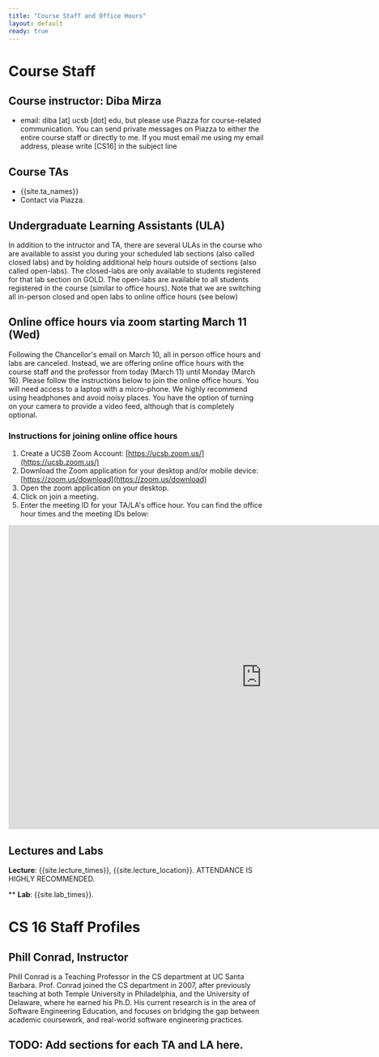 ```yaml
---
title: "Course Staff and Office Hours"
layout: default
ready: true
---
```


# Course Staff<a name="staff"></a>

## Course instructor: Diba Mirza
* email: diba [at] ucsb [dot] edu, but please use Piazza for course-related communication. You can send private messages on Piazza to either the entire course staff or directly to me. If you must email me using my email address, please write [CS16] in the subject line
 

## Course TAs
* {{site.ta_names}}
* Contact via Piazza.

## Undergraduate Learning Assistants (ULA)
In addition to the intructor and TA, there are several ULAs in the course who are available to assist you during your scheduled lab sections (also called closed labs) and by holding additional help hours outside of sections (also called open-labs). The closed-labs are only available to students registered for that lab section on GOLD. The open-labs are available to all students registered in the course (similar to office hours). Note that we are switching all in-person closed and open labs to online office hours (see below)


## Online office hours via zoom starting March 11 (Wed)

Following the Chancellor's email on March 10, all in person office hours and labs are canceled. Instead, we are offering online office hours with the course staff and the professor from today (March 11) until Monday (March 16). Please follow the instructions below to join the online office hours. You will need access to a laptop with a micro-phone. We highly recommend using headphones and avoid noisy places. You have the option of turning on your camera to provide a video feed, although that is completely optional.

### Instructions for joining online office hours

1. Create a UCSB Zoom Account:  [https://ucsb.zoom.us/](https://ucsb.zoom.us/)
2. Download the Zoom application for your desktop and/or mobile device: [https://zoom.us/download](https://zoom.us/download)
3. Open the zoom application on your desktop.
4. Click on join a meeting. 
5. Enter the meeting ID for your TA/LA's office hour. You can find the office hour times and the meeting IDs below:
<iframe src="https://docs.google.com/spreadsheets/d/e/2PACX-1vTADNpdHFLuj28xrdJe3G1atvRi7Mf8P5RuyJeeXet9NRZRr5DNajAkoYUXDsJVy_CDMTBlWhYoh6hL/pubhtml?widget=true&amp;headers=false" style="border-width:0" width="1000" height="600" frameborder="0" scrolling="no"></iframe>


## Lectures and Labs

**Lecture**: {{site.lecture_times}}, {{site.lecture_location}}. ATTENDANCE IS HIGHLY RECOMMENDED.

** **Lab**: {{site.lab_times}}.

# CS 16 Staff Profiles

## Phill Conrad, Instructor

Phill Conrad is a Teaching Professor in the CS department at UC Santa
Barbara.  Prof. Conrad joined the CS department in 2007, after
previously teaching at both Temple University in Philadelphia, and the
University of Delaware, where he earned his Ph.D.  His current
research is in the area of Software Engineering Education, and focuses
on bridging the gap between academic coursework, and real-world
software engineering practices.

## TODO: Add sections for each TA and LA here.



